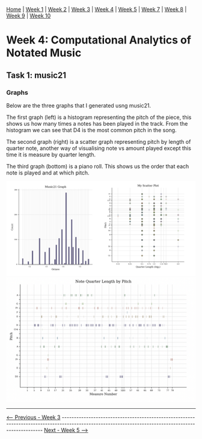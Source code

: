 [Home](README.md) | [Week 1](week1.md) | [Week 2](week2.md) | [Week 3](week3.md) | [Week 4](week4.md) | [Week 5](week5.md) | [Week 7](week7.md) | [Week 8](week8.md) | [Week 9](week9.md) | [Week 10](week10.md)

# Week 4: Computational Analytics of Notated Music
## Task 1: music21 
### Graphs
Below are the three graphs that I generated usng music21. 

The first graph (left) is a histogram representing the pitch of the piece, this shows us how many times a notes has been played in the track. From the histogram we can see that D4 is the most common pitch in the song.

The second graph (right) is a scatter graph representing pitch by length of quarter note, another way of visualising note vs amount played except this time it is measure by quarter length. 

The third graph (bottom) is a piano roll. This shows us the order that each note is played and at which pitch.

![Graphs 1 and 2](data/graphs1_2.png)
![Graph 3](data/piano_roll.png)

---

[<-- Previous - Week 3](week3.md) ---------------------------------------------------------------------------------------------------------------------------------------------------- [Next - Week 5 -->](week5.md)
